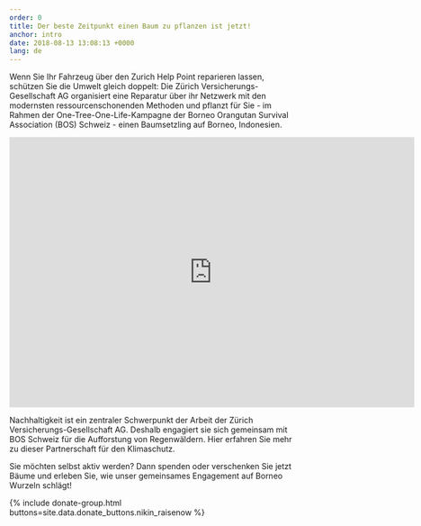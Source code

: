 ```yaml
---
order: 0
title: Der beste Zeitpunkt einen Baum zu pflanzen ist jetzt!
anchor: intro
date: 2018-08-13 13:08:13 +0000
lang: de
---
```

Wenn Sie Ihr Fahrzeug über den Zurich Help Point reparieren lassen, schützen Sie die Umwelt gleich doppelt: Die Zürich Versicherungs-Gesellschaft AG organisiert eine Reparatur über ihr Netzwerk mit den modernsten ressourcenschonenden Methoden und pflanzt für Sie - im Rahmen der One-Tree-One-Life-Kampagne der Borneo Orangutan Survival Association (BOS) Schweiz - einen Baumsetzling auf Borneo, Indonesien.

<div class="videoWrapper"> <iframe src="https://player.vimeo.com/video/245368582" width="720" height="480" frameborder="0" webkitallowfullscreen mozallowfullscreen allowfullscreen></iframe> </div>

Nachhaltigkeit ist ein zentraler Schwerpunkt der Arbeit der Zürich Versicherungs-Gesellschaft AG. Deshalb engagiert sie sich gemeinsam mit BOS Schweiz für die Aufforstung von Regenwäldern. Hier erfahren Sie mehr zu dieser Partnerschaft für den Klimaschutz.

Sie möchten selbst aktiv werden? Dann spenden oder verschenken Sie jetzt Bäume und erleben Sie, wie unser gemeinsames Engagement auf Borneo Wurzeln schlägt!

{% include donate-group.html buttons=site.data.donate_buttons.nikin_raisenow %}
